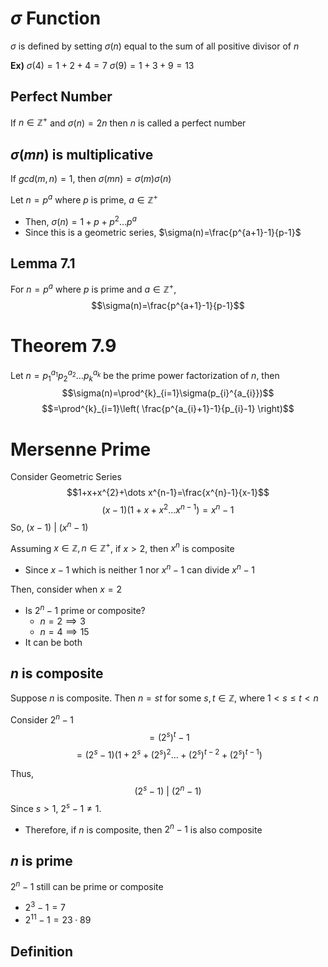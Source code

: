 
# $\sigma$ Function
$\sigma$ is defined by setting $\sigma(n)$ equal to the sum of all positive divisor of $n$

**Ex)**
$\sigma(4) = 1+2+4=7$
$\sigma(9) = 1+3+9=13$

## Perfect Number
If $n\in\mathbb{Z}^{+}$ and $\sigma(n)=2n$ then $n$ is called a perfect number

## $\sigma(mn)$ is multiplicative
If $gcd(m,n)=1$, then $\sigma(mn)=\sigma(m)\sigma(n)$

Let $n=p^{a}$ where $p$ is prime, $a\in\mathbb{Z}^{+}$
- Then, $\sigma(n)=1+p+p^{2}\dots p^{a}$
- Since this is a geometric series, $\sigma(n)=\frac{p^{a+1}-1}{p-1}$

## Lemma 7.1 
For $n=p^{a}$ where $p$ is prime and $a\in\mathbb{Z}^{+}$, 
$$\sigma(n)=\frac{p^{a+1}-1}{p-1}$$


# Theorem 7.9
Let $n=p_{1}^{a_{1}}p_{2}^{a_{2}}\dots p_{k}^{a_{k}}$ be the prime power factorization of $n$, then
$$\sigma(n)=\prod^{k}_{i=1}\sigma(p_{i}^{a_{i}})$$
$$=\prod^{k}_{i=1}\left( \frac{p^{a_{i}+1}-1}{p_{i}-1} \right)$$

# Mersenne Prime
Consider Geometric Series
$$1+x+x^{2}+\dots x^{n-1}=\frac{x^{n}-1}{x-1}$$
$$(x-1)(1+x+x^{2}\dots x^{n-1})=x^{n}-1$$
So, $(x-1)\text{ | }(x^{n}-1)$

Assuming $x\in\mathbb{Z}, n\in \mathbb{Z}^{+}$, if $x>2$, then $x^{n}$ is composite
- Since $x-1$ which is neither $1$ nor $x^{n}-1$ can divide $x^{n}-1$

Then, consider when $x=2$
- Is $2^{n}-1$ prime or composite?
	- $n=2\implies 3$
	- $n= 4 \implies 15$
- It can be both

## $n$ is composite
Suppose $n$ is composite. Then $n=st$ for some $s,t\in\mathbb{Z}$, where $1<s\leq t<n$

Consider $2^{n}-1$
$$=(2^{s})^{t}-1$$
$$=(2^{s}-1)(1+2^{s}+(2^{s})^{2}\dots +(2^{s})^{t-2}+(2^{s})^{t-1})$$

Thus, 
$$(2^{s}-1)\text{ | }(2^{n}-1)$$
Since $s>1$, $2^{s}-1\neq 1$.
- Therefore, if $n$ is composite, then $2^{n}-1$ is also composite

## $n$ is prime
$2^{n}-1$ still can be prime or composite
- $2^{3}-1=7$
- $2^{11}-1 = 23\cdot 89$

## Definition
